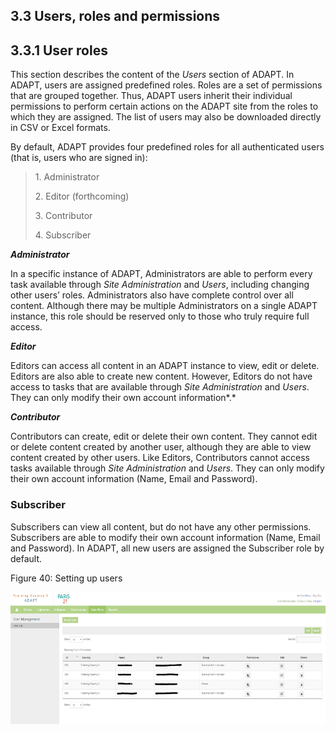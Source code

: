 ## 3.3 Users, roles and permissions <!-- {docsify-ignore} -->

## 3.3.1 User roles <!-- {docsify-ignore} -->

This section describes the content of the *Users* section of ADAPT. In
ADAPT, users are assigned predefined roles. Roles are a set of
permissions that are grouped together. Thus, ADAPT users inherit their
individual permissions to perform certain actions on the ADAPT site from
the roles to which they are assigned. The list of users may also be
downloaded directly in CSV or Excel formats.

By default, ADAPT provides four predefined roles for all authenticated
users (that is, users who are signed in):

> 1\. Administrator
>
> 2\. Editor (forthcoming)
>
> 3\. Contributor
>
> 4\. Subscriber

***Administrator***

In a specific instance of ADAPT, Administrators are able to perform
every task available through *Site Administration* and *Users*,
including changing other users’ roles. Administrators also have complete
control over all content. Although there may be multiple Administrators
on a single ADAPT instance, this role should be reserved only to those
who truly require full access.

***Editor***

Editors can access all content in an ADAPT instance to view, edit or
delete. Editors are also able to create new content. However, Editors do
not have access to tasks that are available through *Site
Administration* and *Users*. They can only modify their own account
information*.*

***Contributor***

Contributors can create, edit or delete their own content. They cannot
edit or delete content created by another user, although they are able
to view content created by other users. Like Editors, Contributors
cannot access tasks available through *Site Administration* and *Users*.
They can only modify their own account information (Name, Email and
Password).

### Subscriber 

Subscribers can view all content, but do not have any other permissions.
Subscribers are able to modify their own account information (Name,
Email and Password). In ADAPT, all new users are assigned the Subscriber
role by default.

<span id="_Toc7208843" class="anchor"></span>Figure 40: Setting up users

<img src="ADAPTmedia\media\image41.png" style="width:6.26806in;height:2.20319in" />
